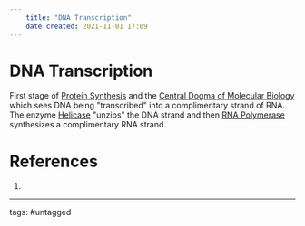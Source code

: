 ```yaml
---
	title: "DNA Transcription"
	date created: 2021-11-01 17:09
---
```

# DNA Transcription

First stage of [Protein Synthesis](Protein%20Synthesis.md) and the [Central Dogma of Molecular Biology](Central%20Dogma%20of%20Molecular%20Biology.md) which sees DNA being "transcribed" into a complimentary strand of RNA. The enzyme [Helicase](Helicase.md) "unzips" the DNA strand and then [RNA Polymerase](RNA%20Polymerase) synthesizes a complimentary RNA strand. 

# References
1. 

---
tags: #untagged